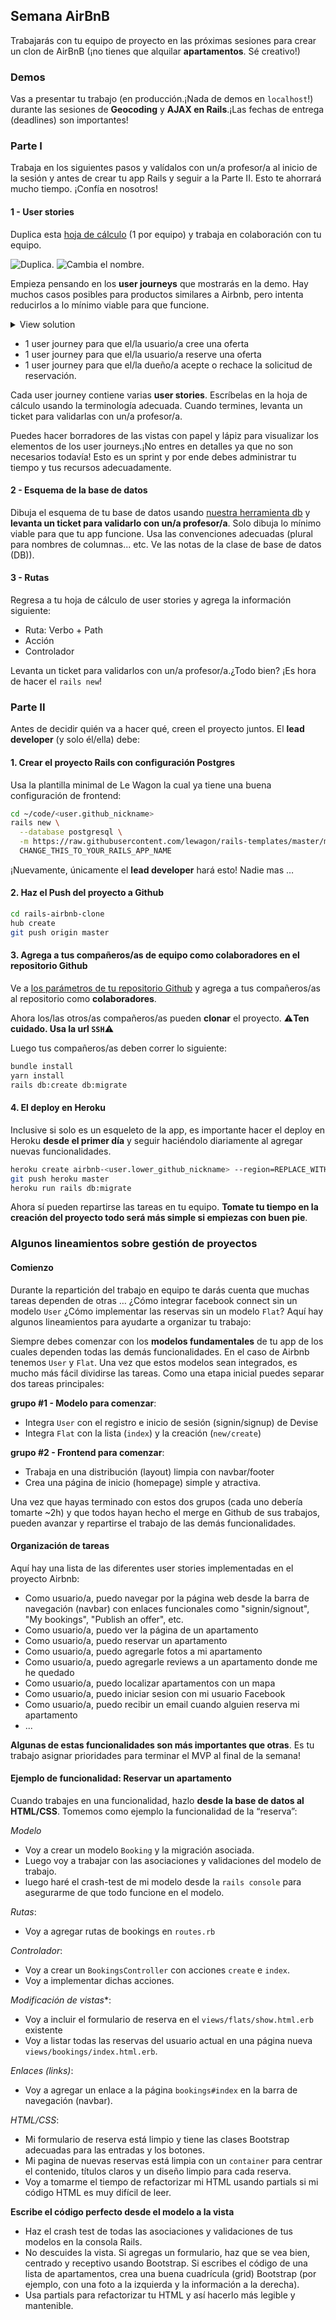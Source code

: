 ## Semana AirBnB

Trabajarás con tu equipo de proyecto en las próximas sesiones para crear un clon de AirBnB (¡no tienes que alquilar **apartamentos**. Sé creativo!)

### Demos

Vas a presentar tu trabajo (en producción.¡Nada de demos en `localhost`!) durante las sesiones de **Geocoding** y **AJAX en Rails**.¡Las fechas de entrega (deadlines) son importantes!

### Parte I

Trabaja en los siguientes pasos y valídalos con un/a profesor/a al inicio de la sesión y antes de crear tu app Rails y seguir a la Parte II. Esto te ahorrará mucho tiempo. ¡Confía en nosotros!

#### 1 - User stories

Duplica esta [hoja de cálculo](https://docs.google.com/spreadsheets/d/1_q-wwWiWUY5VL0gZVtqWIidWEtfwhX8FHEbwaW0LuFI/edit?usp=sharing) (1 por equipo) y trabaja en colaboración con tu equipo.

![Duplica](https://raw.githubusercontent.com/lewagon/fullstack-images/master/rails/user-stories/duplicate.png).
![Cambia el nombre](https://raw.githubusercontent.com/lewagon/fullstack-images/master/rails/user-stories/rename.png).

Empieza pensando en los **user journeys** que mostrarás en la demo. Hay muchos casos posibles para productos similares a Airbnb, pero intenta reducirlos a lo mínimo viable para que funcione.

<details><summary markdown='span'>View solution
</summary>

- 1 user journey for the user creating an offer
- 1 user journey for the user booking an offer
- 1 user journey for the owner accepting or declining a booking request

</details>

- 1 user journey para que el/la usuario/a cree una oferta
- 1 user journey para que el/la usuario/a reserve una oferta
- 1 user journey para que el/la dueño/a acepte o rechace la solicitud de reservación.

Cada user journey contiene varias **user stories**. Escríbelas en la hoja de cálculo usando la terminología adecuada. Cuando termines, levanta un ticket para validarlas con un/a profesor/a.

Puedes hacer borradores de las vistas con papel y lápiz para visualizar los elementos de los user journeys.¡No entres en detalles ya que no son necesarios todavía! Esto es un sprint y por ende debes administrar tu tiempo y tus recursos adecuadamente.

#### 2 - Esquema de la base de datos

Dibuja el esquema de tu base de datos usando [nuestra herramienta db](https://kitt.lewagon.com/db/new) y **levanta un ticket para validarlo con un/a profesor/a**. Solo dibuja lo mínimo viable para que tu app funcione. Usa las convenciones adecuadas (plural para nombres de columnas... etc. Ve las notas de la clase de base de datos (DB)).

#### 3 - Rutas

Regresa a tu hoja de cálculo de user stories y agrega la información siguiente:
- Ruta: Verbo + Path
- Acción
- Controlador

Levanta un ticket para validarlos con un/a profesor/a.¿Todo bien? ¡Es hora de hacer el `rails new`!

### Parte II

Antes de decidir quién va a hacer qué, creen el proyecto juntos. El **lead developer** (y solo él/ella) debe:

#### 1. Crear el proyecto Rails con configuración Postgres

Usa la plantilla minimal de Le Wagon la cual ya tiene una buena configuración de frontend:

```bash
cd ~/code/<user.github_nickname>
rails new \
  --database postgresql \
  -m https://raw.githubusercontent.com/lewagon/rails-templates/master/minimal.rb \
  CHANGE_THIS_TO_YOUR_RAILS_APP_NAME
```

¡Nuevamente, únicamente el **lead developer** hará esto! Nadie mas …

#### 2. Haz el Push del proyecto a Github

```bash
cd rails-airbnb-clone
hub create
git push origin master
```

#### 3. Agrega a tus compañeros/as de equipo como colaboradores en el repositorio Github

Ve a [los parámetros de tu repositorio Github](https://github.com/<user.github_nickname>/rails-airbnb-clone/settings/collaboration) y agrega a tus compañeros/as al repositorio como **colaboradores**.

Ahora los/las otros/as compañeros/as pueden **clonar** el proyecto. ⚠️**Ten cuidado. Usa la url `SSH`**⚠️

Luego tus compañeros/as deben correr lo siguiente:

```bash
bundle install
yarn install
rails db:create db:migrate
```

#### 4. El deploy en Heroku

Inclusive si solo es un esqueleto de la app, es importante hacer el deploy en Heroku **desde el primer día** y seguir haciéndolo diariamente al agregar nuevas funcionalidades.

```bash
heroku create airbnb-<user.lower_github_nickname> --region=REPLACE_WITH_REGION # (eu, us, or any region available in `heroku regions` list)
git push heroku master
heroku run rails db:migrate
```

Ahora sí pueden repartirse las tareas en tu equipo. **Tomate tu tiempo en la creación del proyecto todo será más simple si empiezas con buen pie**.

### Algunos lineamientos sobre gestión de proyectos

#### Comienzo

Durante la repartición del trabajo en equipo te darás  cuenta que muchas tareas dependen de otras … ¿Cómo integrar facebook connect sin un modelo `User` ¿Cómo implementar las reservas sin un modelo `Flat`? Aquí hay algunos lineamientos para ayudarte a organizar tu trabajo:

Siempre debes comenzar con los **modelos fundamentales** de tu app de los cuales dependen todas las demás funcionalidades. En el caso de Airbnb tenemos `User` y `Flat`. Una vez que estos modelos sean integrados, es mucho más fácil dividirse las tareas. Como una etapa inicial puedes separar dos tareas principales:

**grupo #1 - Modelo para comenzar**:
- Integra `User` con el registro e inicio de sesión (signin/signup) de  Devise
- Integra `Flat` con la lista (`index`) y la creación (`new/create`)

**grupo #2 - Frontend para comenzar**:
- Trabaja en una distribución (layout) limpia con navbar/footer
- Crea una página de inicio (homepage) simple y atractiva.

Una vez que hayas terminado con estos dos grupos (cada uno debería tomarte ~2h) y que todos hayan hecho el merge en Github de sus trabajos, pueden avanzar y repartirse el trabajo de las demás funcionalidades.

#### Organización de tareas

Aquí hay una lista de las diferentes user stories implementadas en el proyecto Airbnb:

- Como usuario/a, puedo navegar por la página web desde la barra de navegación (navbar) con enlaces funcionales como "signin/signout", "My bookings", "Publish an offer", etc.
- Como usuario/a, puedo ver la página de un apartamento
- Como usuario/a, puedo reservar un apartamento
- Como usuario/a, puedo agregarle fotos a mi apartamento
- Como usuario/a, puedo agregarle reviews a un apartamento donde me he quedado
- Como usuario/a, puedo localizar apartamentos con un mapa
- Como usuario/a, puedo iniciar sesion con mi usuario Facebook
- Como usuario/a, puedo recibir un email cuando alguien reserva mi apartamento
- ...

**Algunas de estas funcionalidades son más importantes que otras**. Es tu trabajo asignar prioridades para terminar el MVP al final de la semana!

#### Ejemplo de funcionalidad: Reservar un apartamento

Cuando trabajes en una funcionalidad, hazlo **desde la base de datos al HTML/CSS**. Tomemos como ejemplo la funcionalidad de la “reserva”:

*Modelo*
- Voy a crear un modelo `Booking` y la migración asociada.
- Luego voy a trabajar con las asociaciones y validaciones del modelo de trabajo.
- luego haré el crash-test de mi modelo desde la `rails console` para asegurarme de que todo funcione en el modelo.

*Rutas*:
- Voy a agregar rutas de bookings en `routes.rb`

*Controlador*:
- Voy a crear un `BookingsController` con acciones `create` e `index`.
- Voy a implementar dichas acciones.

*Modificación de vistas**:
- Voy a incluir el formulario de reserva en el `views/flats/show.html.erb` existente
- Voy a listar todas las reservas del usuario actual en una página nueva `views/bookings/index.html.erb`.

*Enlaces (links)*:
- Voy a agregar un enlace a la página `bookings#index` en la barra de navegación (navbar).

*HTML/CSS*:
- Mi formulario de reserva está limpio y tiene las clases Bootstrap adecuadas para las entradas y los botones.
- Mi pagina de nuevas reservas está limpia con un `container` para centrar el contenido, títulos claros y un diseño limpio para cada reserva.
- Voy a tomarme el tiempo de refactorizar mi HTML usando partials si mi código HTML es muy difícil de leer.

**Escribe el código perfecto desde el modelo a la vista**

- Haz el crash test de todas las asociaciones y validaciones de tus modelos en la consola Rails.
- No descuides la vista. Si agregas un formulario, haz que se vea bien, centrado y receptivo usando Bootstrap. Si escribes el código de una lista de apartamentos, crea una buena cuadrícula (grid) Bootstrap (por ejemplo, con una foto a la izquierda y la información a la derecha).
- Usa partials para refactorizar tu HTML y así hacerlo más legible y mantenible.
